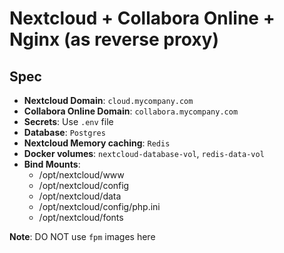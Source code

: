 # Nextcloud + Collabora Online + Nginx (as reverse proxy)   

## Spec   
* **Nextcloud Domain**: `cloud.mycompany.com`   
* **Collabora Online Domain**: `collabora.mycompany.com`   
* **Secrets**: Use `.env` file
* **Database**: `Postgres`   
* **Nextcloud Memory caching**: `Redis`   
* **Docker volumes**: `nextcloud-database-vol`, `redis-data-vol`   
* **Bind Mounts**: 
  - /opt/nextcloud/www   
  - /opt/nextcloud/config   
  - /opt/nextcloud/data   
  - /opt/nextcloud/config/php.ini      
  - /opt/nextcloud/fonts   


**Note**: DO NOT use `fpm` images here   
